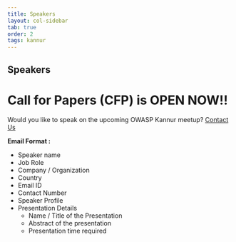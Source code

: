 ```yaml
---
title: Speakers
layout: col-sidebar
tab: true
order: 2
tags: kannur
---
```


## Speakers
# Call for Papers (CFP) is OPEN NOW!!

Would you like to speak on the upcoming OWASP Kannur meetup? [Contact Us](mailto:kannur-leaders@owasp.org)

**Email Format :**

- Speaker name
- Job Role
- Company / Organization
- Country
- Email ID
- Contact Number
- Speaker Profile
- Presentation Details
    - Name / Title of the Presentation
    - Abstract of the presentation
    - Presentation time required

